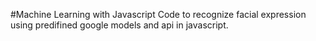 #Machine Learning with Javascript
Code to recognize facial expression using predifined google models and api in javascript.
